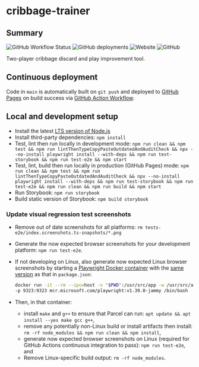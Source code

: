 # cribbage-trainer

## Summary

![GitHub Workflow Status](https://img.shields.io/github/actions/workflow/status/markafitzgerald1/cribbage-trainer/npm-parcel-build-upload-and-deploy-to-pages.yml?label=build%2Bdeploy&style=plastic)
![GitHub deployments](https://img.shields.io/github/deployments/markafitzgerald1/cribbage-trainer/github-pages?label=deploy&style=plastic)
![Website](https://img.shields.io/website?label=webapp%20site&style=plastic&url=https%3A%2F%2Fmarkafitzgerald1.github.io%2Fcribbage-trainer%2F)
![GitHub](https://img.shields.io/github/license/markafitzgerald1/cribbage-trainer?style=plastic)

Two-player cribbage discard and play improvement tool.

## Continuous deployment

Code in `main` is automatically built on `git push` and deployed to [GitHub
Pages](https://markafitzgerald1.github.io/cribbage-trainer/) on build success
via [GitHub Action Workflow](https://github.com/markafitzgerald1/cribbage-trainer/actions/workflows/npm-parcel-build-upload-and-deploy-to-pages.yml).

## Local and development setup

- Install the latest [LTS version of Node.js](https://nodejs.org/en/)
- Install third-party dependencies: `npm install`
- Test, lint then run locally in development mode: `npm run clean && npm test &&
npm run lintThenTypeCopyPasteOutdatedAndAuditCheck && npx --no-install
playwright install --with-deps && npm run test-storybook && npm run test-e2e
&& npm start`
- Test, lint, build then run locally in production (GitHub Pages) mode: `npm run
clean && npm test && npm run lintThenTypeCopyPasteOutdatedAndAuditCheck && npx
--no-install playwright install --with-deps && npm run test-storybook && npm
run test-e2e && npm run clean && npm run build && npm start`
- Run Storybook: `npm run storybook`
- Build static version of Storybook: `npm build storybook`

### Update visual regression test screenshots

- Remove out of date screenshots for all platforms: `rm tests-e2e/index.screenshots.ts-snapshots/*.png`
- Generate the now expected browser screenshots for your development platform: `npm
run test-e2e`.
- If not developing on Linux, also generate now expected Linux browser
  screenshots by starting a [Playwright Docker container](https://playwright.dev/docs/docker#pull-the-image)
  with the [same version](https://mcr.microsoft.com/en-us/product/playwright/tags)
  as that in `package.json`:

  ```sh
  docker run -it --rm --ipc=host -v "$PWD":/usr/src/app -w /usr/src/app \
  -p 9323:9323 mcr.microsoft.com/playwright:v1.39.0-jammy /bin/bash
  ```

- Then, in that container:
  - install `make` and `g++` to ensure that Parcel can run:
    `apt update && apt install --yes make gcc g++`,
  - remove any potentially non-Linux build or install artifacts then install:
    `rm -rf node_modules && npm run clean && npm install`,
  - generate now expected browser screenshots on Linux (required for GitHub
    Actions continuous integration to pass): `npm run test-e2e`, and
  - Remove Linux-specific build output: `rm -rf node_modules`.
